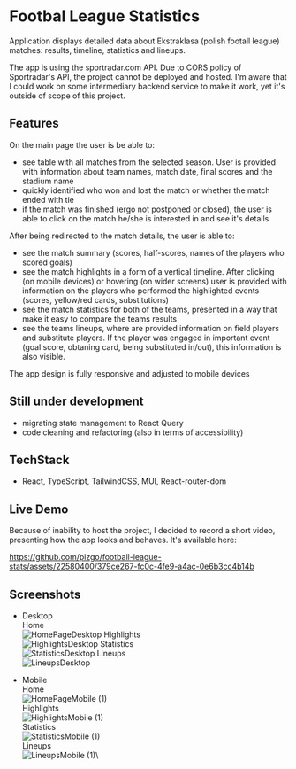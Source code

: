 # Footbal League Statistics

Application displays detailed data about Ekstraklasa (polish footall league) matches: results, timeline, statistics and lineups.

The app is using the sportradar.com API. Due to CORS policy of Sportradar's API, the project cannot be deployed and hosted. I'm aware that I could work on some intermediary backend service to make it work, yet it's outside of scope of this project. 
## Features

On the main page the user is be able to:
-   see table with all matches from the selected season. User is provided with information about team names, match date, final scores and the stadium name
-   quickly identified who won and lost the match or whether the match ended with tie
-   if the match was finished (ergo not postponed or closed), the user is able to click on the match he/she is interested in and see it's details

After being redirected to the match details, the user is able to:
-   see the match summary (scores, half-scores, names of the players who scored goals)
-   see the match highlights in a form of a vertical timeline. After clicking (on mobile devices) or hovering (on wider screens) user is provided with information on the players who performed the highlighted events (scores, yellow/red cards, substitutions)
-   see the match statistics for both of the teams, presented in a way that make it easy to compare the teams results
-   see the teams lineups, where are provided information on field players and substitute players. If the player was engaged in important event (goal score, obtaning card, being substituted in/out), this information is also visible.

The app design is fully responsive and adjusted to mobile devices

  ## Still under development
  
-    migrating state management to React Query
-    code cleaning and refactoring (also in terms of accessibility)

  ## TechStack
  
-   React, TypeScript, TailwindCSS, MUI, React-router-dom

## Live Demo

Because of inability to host the project, I decided to record a short video, presenting how the app looks and behaves. It's available here:

https://github.com/pizgo/football-league-stats/assets/22580400/379ce267-fc0c-4fe9-a4ac-0e6b3cc4b14b

## Screenshots

-    Desktop\
  Home\
 ![HomePageDesktop](https://github.com/pizgo/football-league-stats/assets/22580400/13545014-c439-4e61-bb29-0dee1d1bf5f3)
Highlights\
![HighlightsDesktop](https://github.com/pizgo/football-league-stats/assets/22580400/d882b040-260c-446c-a452-2e48f8c84a19)
Statistics\
![StatisticsDesktop](https://github.com/pizgo/football-league-stats/assets/22580400/abcf67ea-0e10-4c56-807f-ace13f34b5b2)
Lineups\
![LineupsDesktop](https://github.com/pizgo/football-league-stats/assets/22580400/bcaa7587-495f-4c2b-9bfd-d0f2c744576a)

-    Mobile\
  Home\
![HomePageMobile (1)](https://github.com/pizgo/football-league-stats/assets/22580400/a83d83b1-6edd-42cb-96dc-e619b65d1079)\
Highlights\
![HighlightsMobile (1)](https://github.com/pizgo/football-league-stats/assets/22580400/88041a81-254f-47fe-81c6-9950dd509b20)\
Statistics\
![StatisticsMobile (1)](https://github.com/pizgo/football-league-stats/assets/22580400/794f9017-bf16-4139-b153-94aa6947d34b)\
Lineups\
![LineupsMobile (1)](https://github.com/pizgo/football-league-stats/assets/22580400/82ef40cb-345f-4fb0-9e38-9996b0050388)\

